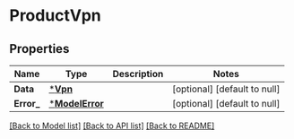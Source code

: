 # ProductVpn

## Properties
Name | Type | Description | Notes
------------ | ------------- | ------------- | -------------
**Data** | [***Vpn**](VPN.md) |  | [optional] [default to null]
**Error_** | [***ModelError**](Error.md) |  | [optional] [default to null]

[[Back to Model list]](../README.md#documentation-for-models) [[Back to API list]](../README.md#documentation-for-api-endpoints) [[Back to README]](../README.md)

